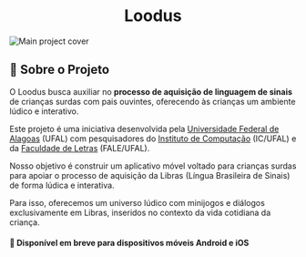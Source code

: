 <h1 align="center">
    Loodus
</h1>

<img alt="Main project cover" src="/.github/cover.png">

<br />

## 👋 Sobre o Projeto

O Loodus busca auxiliar no **processo de aquisição de linguagem de sinais** de crianças surdas com pais ouvintes, oferecendo às crianças um ambiente lúdico e interativo.

Este projeto é uma iniciativa desenvolvida pela [Universidade Federal de Alagoas](https://ufal.br/) (UFAL) com pesquisadores do [Instituto de Computação](https://ic.ufal.br/pt-br) (IC/UFAL) e da [Faculdade de Letras](https://fale.ufal.br/) (FALE/UFAL).

Nosso objetivo é construir um aplicativo móvel voltado para crianças surdas para apoiar o processo de aquisição da Libras (Língua Brasileira de Sinais) de forma lúdica e interativa.

Para isso, oferecemos um universo lúdico com minijogos e diálogos exclusivamente em Libras, inseridos no contexto da vida cotidiana da criança.

#### 🧭 Disponível em breve para dispositivos móveis Android e iOS

